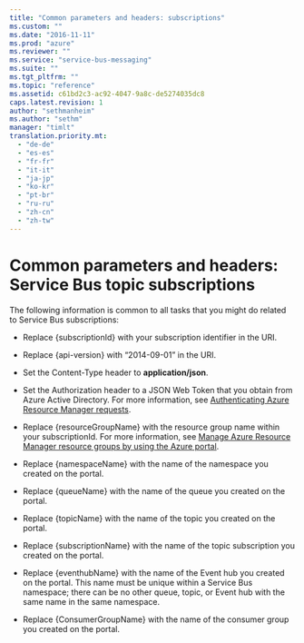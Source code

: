 ```yaml
---
title: "Common parameters and headers: subscriptions"
ms.custom: ""
ms.date: "2016-11-11"
ms.prod: "azure"
ms.reviewer: ""
ms.service: "service-bus-messaging"
ms.suite: ""
ms.tgt_pltfrm: ""
ms.topic: "reference"
ms.assetid: c61bd2c3-ac92-4047-9a8c-de5274035dc8
caps.latest.revision: 1
author: "sethmanheim"
ms.author: "sethm"
manager: "timlt"
translation.priority.mt: 
  - "de-de"
  - "es-es"
  - "fr-fr"
  - "it-it"
  - "ja-jp"
  - "ko-kr"
  - "pt-br"
  - "ru-ru"
  - "zh-cn"
  - "zh-tw"
---
```


# Common parameters and headers: Service Bus topic subscriptions
  
 The following information is common to all tasks that you might do related to Service Bus subscriptions:  
  
-   Replace {subscriptionId} with your subscription identifier in the URI.  
  
-   Replace {api-version} with “2014-09-01” in the URI.  
  
-   Set the Content-Type header to **application/json**.  
  
-   Set the Authorization header to a JSON Web Token that you obtain from Azure Active Directory. For more information, see [Authenticating Azure Resource Manager requests](/rest/api/resources).  
  
-   Replace {resourceGroupName} with the resource group name within your subscriptionId. For more information, see [Manage Azure Resource Manager resource groups by using the Azure portal](/azure/azure-resource-manager/manage-resource-groups-portal).  
  
-   Replace {namespaceName} with the name of the namespace you created on the portal.  
  
-   Replace {queueName} with the name of the queue you created on the portal.  
  
-   Replace {topicName} with the name of the topic you created on the portal.  
  
-   Replace {subscriptionName} with the name of the topic subscription you created on the portal.  
  
-   Replace {eventhubName} with the name of the Event hub you created on the portal. This name must be unique within a Service Bus namespace; there can be no other queue, topic, or Event hub with the same name in the same namespace.  
  
-   Replace {ConsumerGroupName} with the name of the consumer group you created on the portal.  
